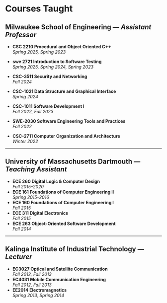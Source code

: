 # Courses Taught

## Milwaukee School of Engineering — *Assistant Professor*

- **CSC 2210 Procedural and Object Oriented C++**\
*Spring 2025, Spring 2023*

- **swe 2721 Introduction to Software Testing** \
*Spring 2025, Spring 2024, Spring 2023*
- **CSC-3511 Security and Networking**  
  *Fall 2024*
- **CSC-1021 Data Structure and Graphical Interface**  
  *Spring 2024*
- **CSC-1011 Software Development I**  
  *Fall 2022, Fall 2023*
- **SWE-2030 Software Engineering Tools and Practices**  
  *Fall 2022*
- **CSC-2711 Computer Organization and Architecture**  
  *Winter 2022*
---

## University of Massachusetts Dartmouth — *Teaching Assistant*
- **ECE 260 Digital Logic & Computer Design**  
  *Fall 2015–2020*
- **ECE 161 Foundations of Computer Engineering II**  
  *Spring 2015–2016*
- **ECE 160 Foundations of Computer Engineering I**  
  *Fall 2015*
- **ECE 311 Digital Electronics**  
  *Fall 2015*
- **ECE 263 Object-Oriented Software Development**  
  *Fall 2014*

---

## Kalinga Institute of Industrial Technology — *Lecturer*
- **EC3027 Optical and Satellite Communication**  
  *Fall 2012, Fall 2013*
- **EC4031 Mobile Communication Engineering**  
  *Fall 2012, Fall 2013*
- **EE2014 Electromagnetics**  
  *Spring 2013, Spring 2014*
